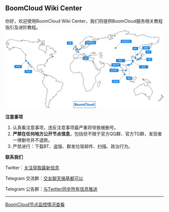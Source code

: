 ##  BoomCloud Wiki Center
你好，欢迎使用BoomCloud Wiki Center，我们将提供BoomCloud服务相关教程指引及进阶教程。
![](/assets/map.svg)

**注意事项**
1. 认真看注意事项，违反注意事项最严重将导致被删号。
2. **严禁在任何地方公开节点信息**，包括但不限于官方QQ群、官方TG群，发现者一律删号并不退款。
3. 严禁进行：下载BT、盗版、群发垃圾邮件、扫描、政治行为。

**联系我们**

  <i class="fa fa-twitter" aria-hidden="true"></i> Twitter：[关注获取最新信息](https://twitter.com/BoomCloud_)

  <i class="fa fa-users" aria-hidden="true"></i> Telegram 交流群：[交友聊天搞基都可以](https://t.me/boomcloud)

  <i class="fa fa-users" aria-hidden="true"></i> Telegram 公告群：[与Twitter同步所有信息推送](https://t.me/boomNotice)

---

[BoomCloud节点监控情况查看](https://s.boomssr.com/)
